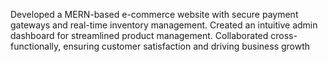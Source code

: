 Developed a MERN-based e-commerce website with secure payment gateways and real-time inventory management. Created an intuitive admin dashboard for streamlined product management. Collaborated cross- functionally, ensuring customer satisfaction and driving business growth
